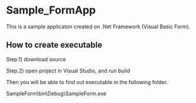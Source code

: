 # Sample_FormApp

This is a sample applicaton created on .Net Framework (Visual Basic Form).

## How to create executable

Step.1) download source

Step.2) open project in Visual Studio, and run build

Then you will be able to find out executable in the following folder.

SampleForm\bin\Debug\SampleForm.exe